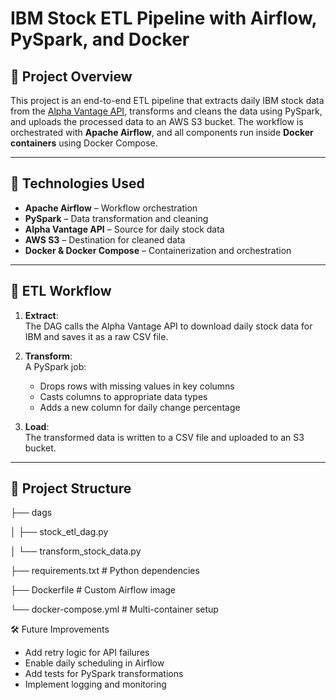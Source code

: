 # IBM Stock ETL Pipeline with Airflow, PySpark, and Docker

## 📌 Project Overview

This project is an end-to-end ETL pipeline that extracts daily IBM stock data from the [Alpha Vantage API](https://www.alphavantage.co/), transforms and cleans the data using PySpark, and uploads the processed data to an AWS S3 bucket. The workflow is orchestrated with **Apache Airflow**, and all components run inside **Docker containers** using Docker Compose.

---

## 🔧 Technologies Used

- **Apache Airflow** – Workflow orchestration
- **PySpark** – Data transformation and cleaning
- **Alpha Vantage API** – Source for daily stock data
- **AWS S3** – Destination for cleaned data
- **Docker & Docker Compose** – Containerization and orchestration

---

## 🔄 ETL Workflow

1. **Extract**:  
   The DAG calls the Alpha Vantage API to download daily stock data for IBM and saves it as a raw CSV file.

2. **Transform**:  
   A PySpark job:
   - Drops rows with missing values in key columns
   - Casts columns to appropriate data types
   - Adds a new column for daily change percentage

3. **Load**:  
   The transformed data is written to a CSV file and uploaded to an S3 bucket.

---

## 📁 Project Structure

├── dags

│ ├── stock_etl_dag.py 

│ └── transform_stock_data.py

├── requirements.txt # Python dependencies

├── Dockerfile # Custom Airflow image

└── docker-compose.yml # Multi-container setup

🛠 Future Improvements
- Add retry logic for API failures
- Enable daily scheduling in Airflow
- Add tests for PySpark transformations
- Implement logging and monitoring
